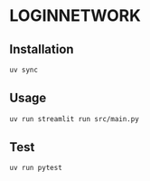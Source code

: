 # LOGINNETWORK

## Installation

```bash
uv sync
```

## Usage

```bash
uv run streamlit run src/main.py
```

## Test

```bash
uv run pytest
```

